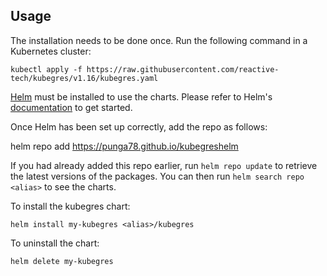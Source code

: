 ## Usage

The installation needs to be done once. Run the following command in a Kubernetes cluster:

    kubectl apply -f https://raw.githubusercontent.com/reactive-tech/kubegres/v1.16/kubegres.yaml

[Helm](https://helm.sh) must be installed to use the charts.  Please refer to
Helm's [documentation](https://helm.sh/docs) to get started.

Once Helm has been set up correctly, add the repo as follows:

  helm repo add <alias> https://punga78.github.io/kubegreshelm

If you had already added this repo earlier, run `helm repo update` to retrieve
the latest versions of the packages.  You can then run `helm search repo
<alias>` to see the charts.

To install the kubegres chart:

    helm install my-kubegres <alias>/kubegres

To uninstall the chart:

    helm delete my-kubegres